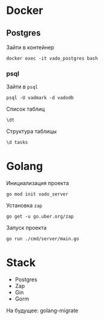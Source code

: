 # Docker
## Postgres

Зайти в контейнер
```shell
docker exec -it vado_postgres bash
```

### psql
Зайти в `psql`
```shell
psql -U vadmark -d vadodb
```
Список таблиц
```shell
\dt
```
Структура таблицы
```shell
\d tasks
```

# Golang

Инициализация проекта
```shell
go mod init vado_server
```
Установка `zap`
```shell
go get -u go.uber.org/zap
```
Запуск проекта
```shell
go run ./cmd/server/main.go
```

# Stack
- Postgres
- Zap
- Gin
- Gorm

На будущее: golang-migrate